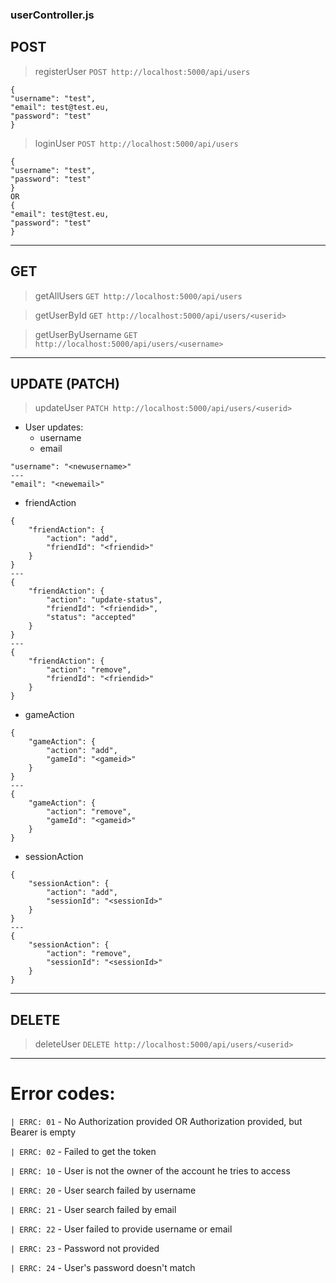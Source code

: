 ### userController.js
## POST
> registerUser
`POST http://localhost:5000/api/users`
```
{
"username": "test",
"email": test@test.eu,
"password": "test"
}
```
> loginUser
`POST http://localhost:5000/api/users`
```
{
"username": "test",
"password": "test"
}
OR
{
"email": test@test.eu,
"password": "test"
}
```
---
## GET
> getAllUsers
`GET http://localhost:5000/api/users`

> getUserById
`GET http://localhost:5000/api/users/<userid>`

> getUserByUsername
`GET http://localhost:5000/api/users/<username>`
---

## UPDATE (PATCH)
> updateUser
`PATCH http://localhost:5000/api/users/<userid>`
- User updates:
    - username
    - email
```
"username": "<newusername>"
---
"email": "<newemail>"
```

- friendAction
```
{
    "friendAction": {
        "action": "add", 
        "friendId": "<friendid>"
    }
}
---
{
    "friendAction": {
        "action": "update-status", 
        "friendId": "<friendid>",
        "status": "accepted"
    }
}
---
{
    "friendAction": {
        "action": "remove", 
        "friendId": "<friendid>"
    }
}
```
- gameAction
```
{
    "gameAction": {
        "action": "add", 
        "gameId": "<gameid>"
    }
}
---
{
    "gameAction": {
        "action": "remove", 
        "gameId": "<gameid>"
    }
}
```
- sessionAction
```
{
    "sessionAction": {
        "action": "add",
        "sessionId": "<sessionId>"
    }
}
---
{
    "sessionAction": {
        "action": "remove",
        "sessionId": "<sessionId>"
    }
}
```
---
## DELETE
> deleteUser
`DELETE http://localhost:5000/api/users/<userid>`
---

# Error codes:
`| ERRC: 01` - No Authorization provided OR Authorization provided, but Bearer is empty

`| ERRC: 02` - Failed to get the token

`| ERRC: 10` - User is not the owner of the account he tries to access

`| ERRC: 20` - User search failed by username

`| ERRC: 21` - User search failed by email

`| ERRC: 22` - User failed to provide username or email

`| ERRC: 23` - Password not provided

`| ERRC: 24` - User's password doesn't match

